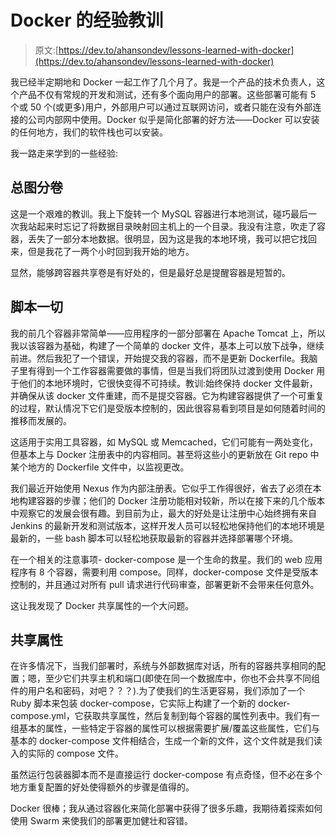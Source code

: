 # Docker 的经验教训

> 原文:[https://dev.to/ahansondev/lessons-learned-with-docker](https://dev.to/ahansondev/lessons-learned-with-docker)

我已经半定期地和 Docker 一起工作了几个月了。我是一个产品的技术负责人，这个产品不仅有常规的开发和测试，还有多个面向用户的部署。这些部署可能有 5 个或 50 个(或更多)用户，外部用户可以通过互联网访问，或者只能在没有外部连接的公司内部网中使用。Docker 似乎是简化部署的好方法——Docker 可以安装的任何地方，我们的软件栈也可以安装。

我一路走来学到的一些经验:

## 总图分卷

这是一个艰难的教训。我上下旋转一个 MySQL 容器进行本地测试，碰巧最后一次我站起来时忘记了将数据目录映射回主机上的一个目录。我没有注意，吹走了容器，丢失了一部分本地数据。很明显，因为这是我的本地环境，我可以把它找回来，但是我花了一两个小时回到我开始的地方。

显然，能够跨容器共享卷是有好处的，但是最好总是提醒容器是短暂的。

## 脚本一切

我的前几个容器非常简单——应用程序的一部分部署在 Apache Tomcat 上，所以我以该容器为基础，构建了一个简单的 docker 文件，基本上可以放下战争，继续前进。然后我犯了一个错误，开始提交我的容器，而不是更新 Dockerfile。我脑子里有得到一个工作容器需要做的事情，但是当我们将团队过渡到使用 Docker 用于他们的本地环境时，它很快变得不可持续。教训:始终保持 docker 文件最新，并确保从该 docker 文件重建，而不是提交容器。它为构建容器提供了一个可重复的过程，默认情况下它们是受版本控制的，因此很容易看到项目是如何随着时间的推移而发展的。

这适用于实用工具容器，如 MySQL 或 Memcached，它们可能有一两处变化，但基本上与 Docker 注册表中的内容相同。甚至将这些小的更新放在 Git repo 中某个地方的 Dockerfile 文件中，以监视更改。

我们最近开始使用 Nexus 作为内部注册表。它似乎工作得很好，省去了必须在本地构建容器的步骤；他们的 Docker 注册功能相对较新，所以在接下来的几个版本中观察它的发展会很有趣。到目前为止，最大的好处是让注册中心始终拥有来自 Jenkins 的最新开发和测试版本，这样开发人员可以轻松地保持他们的本地环境是最新的，一些 bash 脚本可以轻松地获取最新的容器并选择部署哪个环境。

在一个相关的注意事项- docker-compose 是一个生命的救星。我们的 web 应用程序有 8 个容器，需要利用 compose。同样，docker-compose 文件是受版本控制的，并且通过对所有 pull 请求进行代码审查，部署更新不会带来任何意外。

这让我发现了 Docker 共享属性的一个大问题。

## 共享属性

在许多情况下，当我们部署时，系统与外部数据库对话，所有的容器共享相同的配置；嗯，至少它们共享主机和端口(即使在同一个数据库中，你也不会共享不同组件的用户名和密码，对吧？？？).为了使我们的生活更容易，我们添加了一个 Ruby 脚本来包装 docker-compose，它实际上构建了一个新的 docker-compose.yml，它获取共享属性，然后复制到每个容器的属性列表中。我们有一组基本的属性，一些特定于容器的属性可以根据需要扩展/覆盖这些属性，它们与基本的 docker-compose 文件相结合，生成一个新的文件，这个文件就是我们读入的实际的 compose 文件。

虽然运行包装器脚本而不是直接运行 docker-compose 有点奇怪，但不必在多个地方重复配置的好处使得额外的步骤是值得的。

Docker 很棒；我从通过容器化来简化部署中获得了很多乐趣，我期待着探索如何使用 Swarm 来使我们的部署更加健壮和容错。